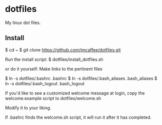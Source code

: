dotfiles
========

My linux dot files.

Install
---------------------------------------

$ cd ~
$ git clone https://github.com/jmcaffee/dotfiles.git

Run the install script:
$ dotfiles/install_dotfiles.sh

or do it yourself:
Make links to the pertinent files

$ ln -s dotfiles/.bashrc .bashrc
$ ln -s dotfiles/.bash_aliases .bash_aliases
$ ln -s dotfiles/.bash_logout .bash_logout

If you'd like to see a customized welcome message at login,
copy the welcome.example script to dotfiles/welcome.sh

Modify it to your liking.

If .bashrc finds the welcome.sh script, it will run it after it
has completed.
